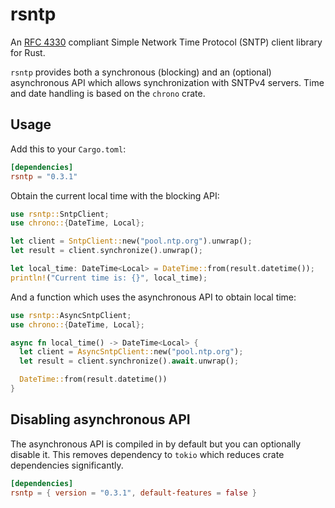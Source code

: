 # rsntp

An [RFC 4330](https://tools.ietf.org/html/rfc4330) compliant Simple Network Time Protocol (SNTP) client
library for Rust.

`rsntp` provides both a synchronous (blocking) and an (optional) asynchronous API which allows
synchronization with SNTPv4 servers. Time and date handling is based on the `chrono` crate.


## Usage

Add this to your `Cargo.toml`:

```toml
[dependencies]
rsntp = "0.3.1"
```

Obtain the current local time with the blocking API:

```rust
use rsntp::SntpClient;
use chrono::{DateTime, Local};

let client = SntpClient::new("pool.ntp.org").unwrap();
let result = client.synchronize().unwrap();

let local_time: DateTime<Local> = DateTime::from(result.datetime());
println!("Current time is: {}", local_time);
```

And a function which uses the asynchronous API to obtain local time:

```rust
use rsntp::AsyncSntpClient;
use chrono::{DateTime, Local};

async fn local_time() -> DateTime<Local> {
  let client = AsyncSntpClient::new("pool.ntp.org");
  let result = client.synchronize().await.unwrap();

  DateTime::from(result.datetime())
}
```

## Disabling asynchronous API

The asynchronous API is compiled in by default but you can optionally disable it. This removes
dependency to `tokio` which reduces crate dependencies significantly.

```toml
[dependencies]
rsntp = { version = "0.3.1", default-features = false }
```